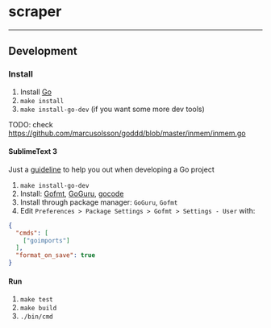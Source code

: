# scraper

***

## Development

### Install

1. Install [Go](https://golang.org/doc/install)
2. `make install`
3. `make install-go-dev` (if you want some more dev tools)

TODO: check https://github.com/marcusolsson/goddd/blob/master/inmem/inmem.go

#### SublimeText 3

Just a [guideline](https://www.alexedwards.net/blog/streamline-your-sublime-text-and-go-workflow) to help you out when developing a Go project

1. `make install-go-dev`
2. Install: [Gofmt](https://github.com/noonat/sublime-gofmt), [GoGuru](https://github.com/alvarolm/GoGuru), [gocode](https://github.com/mdempsky/gocode)
3. Install through package manager: `GoGuru`, `Gofmt`
4. Edit `Preferences > Package Settings > Gofmt > Settings - User` with: 
  ```json
  {
    "cmds": [
      ["goimports"]
    ],
    "format_on_save": true
  }
  ```

#### Run

1. `make test`
2. `make build`
3. `./bin/cmd`
